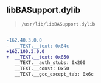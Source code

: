 ## libBASupport.dylib

> `/usr/lib/libBASupport.dylib`

```diff

-162.40.3.0.0
-  __TEXT.__text: 0x84c
+162.100.3.0.0
+  __TEXT.__text: 0x850
   __TEXT.__auth_stubs: 0x200
   __TEXT.__const: 0x50
   __TEXT.__gcc_except_tab: 0x6c

```
